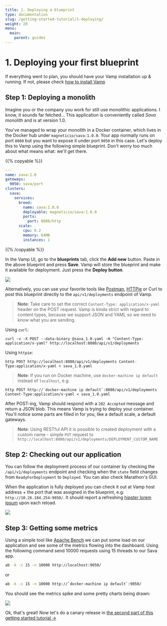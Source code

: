 ```yaml
---
title: 1. Deploying a blueprint
type: documentation
slug: /getting-started-tutorial/1-deploying/
weight: 20
menu:
  main:
    parent: guides
---
```


# 1. Deploying your first blueprint

If everything went to plan, you should have your Vamp installation up & running. If not, please check [how to install
Vamp](/getting-started/)

## Step 1: Deploying a monolith

Imagine you or the company you work for still use monolithic applications. I know, it sounds far fetched...
This application is conveniently called *Sava monolith* and is at version 1.0.  

You've managed to wrap your monolith in a Docker container, which lives in the Docker hub under `magneticio/sava:1.0.0`. Your app normally runs on port `8080` but you want to expose it under port `9050` in this case. Let's deploy this to Vamp using the following simple blueprint. Don't worry too much about what means what: we'll get there.

{{% copyable %}}
```yaml
---
name: sava:1.0
gateways:
  9050: sava/port
clusters:
  sava:
    services:
      breed:
        name: sava:1.0.0
        deployable: magneticio/sava:1.0.0
        ports:
          port: 8080/http
      scale:
        cpu: 0.2       
        memory: 64MB
        instances: 1
```
{{% /copyable %}}


In the Vamp UI, go to the **blueprints** tab, click the **Add new** button. Paste in the above blueprint and press **Save**. Vamp will store the blueprint and make it available for deployment. Just press the **Deploy button**.

![](/img/screenshots/tut1_deploy.gif)

Alternatively, you can use your favorite tools like [Postman](https://www.getpostman.com/), [HTTPie](https://github.com/jakubroztocil/httpie) or Curl to post this blueprint directly to the `api/v1/deployments` endpoint of Vamp.

>**Note**: Take care to set the correct `Content-Type: application/x-yaml` header on the POST request. Vamp is kinda
strict with regard to content types, because we support JSON and YAML so we need to know what you are sending. 

Using `curl`:

```
curl -v -X POST --data-binary @sava_1.0.yaml -H "Content-Type: application/x-yaml" http://localhost:8080/api/v1/deployments
```

Using `httpie`:

```
http POST http://localhost:8080/api/v1/deployments Content-Type:application/x-yaml < sava_1.0.yaml
```

>**Note**: If you run on Docker machine, use `docker-machine ip default` instead of `localhost`, e.g.
```
http POST http://`docker-machine ip default`:8080/api/v1/deployments Content-Type:application/x-yaml < sava_1.0.yaml
```

After POST-ing, Vamp should respond with a `202 Accepted` message and return a JSON blob. This means Vamp is trying to deploy your container. You'll notice some parts are filled in for you, like a default scale, a default gateways.

>**Note**: Using RESTful API it is possible to created deployment with a custom name - simple `PUT` request to `http://localhost:8080/api/v1/deployments/DEPLOYMENT_CUSTOM_NAME`

## Step 2: Checking out our application

You can follow the deployment process of our container by checking the `/api/v1/deployments` endpoint and checking when the `state` field changes from `ReadyForDeployment` to `Deployed`. You can also check Marathon's GUI.

When the application is fully deployed you can check it out at Vamp host address + the port that was assigned in the blueprint, e.g: `http://10.26.184.254:9050/`. It should report a refreshing [hipster lorem ipsum](http://hipsterjesus.com/) upon each reload.

![](/img/screenshots/monolith1.png)

## Step 3: Getting some metrics

Using a simple tool like [Apache Bench](https://httpd.apache.org/docs/2.2/programs/ab.html) we can put some load on our application and see some of the metrics flowing into the dashboard. Using the following command send 10000 requests using 15 threads to our Sava app.

```bash
ab -k -c 15 -n 10000 http://localhost:9050/
```
or
```bash
ab -k -c 15 -n 10000 http://`docker-machine ip default`:9050/
```

You should see the metrics spike and some pretty charts being drawn:

![](/img/screenshots/tut1_metrics.png)

Ok, that's great! Now let's do a canary release in [the second part of this getting started tutorial →](/documentation/guides/getting-started-tutorial/2-canary-release/)


